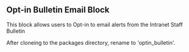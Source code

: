 ## Opt-in Bulletin Email Block
This block allows users to Opt-in to email alerts from the Intranet Staff Bulletin


After cloneing to the packages directory, rename to 'optin_bulletin'.